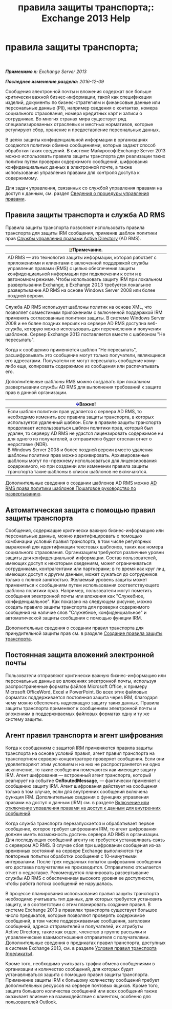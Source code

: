 ﻿---
title: 'правила защиты транспорта;: Exchange 2013 Help'
TOCTitle: правила защиты транспорта;
ms:assetid: 9bd6d049-165e-4e51-a79f-3b8ff409da55
ms:mtpsurl: https://technet.microsoft.com/ru-ru/library/Dd298166(v=EXCHG.150)
ms:contentKeyID: 50488745
ms.date: 05/22/2018
mtps_version: v=EXCHG.150
ms.translationtype: MT
---

# правила защиты транспорта;

 

_**Применимо к:** Exchange Server 2013_

_**Последнее изменение раздела:** 2016-12-09_

Сообщения электронной почты и вложения содержат все больше критически важной бизнес-информации, такой как спецификации изделий, документы по бизнес-стратегиям и финансовые данные или персональные данные (PII), например сведения о контактах, номера социального страхования, номера кредитных карт и записи о сотрудниках. Во многих странах мира существует ряд специализированных отраслевых и местных нормативов, которые регулируют сбор, хранение и предоставление персональных данных.

В целях защиты конфиденциальной информации в организациях создаются политики обмена сообщениями, которые задают способ обработки таких сведений. В системе МайкрософтExchange Server 2013 можно использовать правила защиты транспорта для реализации таких политик путем проверки содержимого сообщений, шифрования конфиденциальных данных в электронной почте, а также использования управления правами для контроля доступа к содержимому.

Для задач управления, связанных со службой управления правами на доступ к данным, см. раздел [Сведения о процедуры управления правами](information-rights-management-procedures-exchange-2013-help.md).

## Правила защиты транспорта и служба AD RMS

Правила защиты транспорта позволяют использовать правила транспорта для защиты IRM сообщения, применив шаблон политики прав [Службы управления правами Active Directory](https://go.microsoft.com/fwlink/p/?linkid=129823) (AD RMS).

<table>
<thead>
<tr class="header">
<th><img src="images/JJ126620.note(EXCHG.150).gif" title="Примечание" alt="Примечание" />Примечание.</th>
</tr>
</thead>
<tbody>
<tr class="odd">
<td>AD RMS — это технология защиты информации, которая работает с приложениями и клиентами с включенной поддержкой службы управления правами (RMS) с целью обеспечения защиты конфиденциальной информации при подключении к сети и в автономном режиме. Чтобы использовать защиту IRM при локальном развертывании Exchange, в Exchange 2013 требуется локальное развертывание AD RMS на основе Windows Server 2008 или более поздней версии.</td>
</tr>
</tbody>
</table>


Служба AD RMS использует шаблоны политик на основе XML, что позволяет совместимым приложениям с включенной поддержкой IRM применять согласованные политики защиты. В системе Windows Server 2008 и ее более поздних версиях на сервере AD RMS доступна веб-служба, которую можно использовать для перечисления и получения шаблонов. Сервер Exchange 2013 поставляется вместе с шаблоном "Не пересылать".

Когда к сообщению применяется шаблон "Не пересылать", расшифровывать это сообщение могут только получатели, являющиеся его адресатами. Получатели не могут пересылать сообщение кому-либо еще, копировать содержимое из сообщения или распечатывать его.

Дополнительные шаблоны RMS можно создавать при локальном развертывании службы AD RMS для выполнения требований к защите прав в данной организации.

<table>
<thead>
<tr class="header">
<th><img src="images/Dd876857.important(EXCHG.150).gif" title="Важно" alt="Важно" />Важно!</th>
</tr>
</thead>
<tbody>
<tr class="odd">
<td>Если шаблон политики прав удаляется с сервера AD RMS, то необходимо изменить все правила защиты транспорта, в которых используется удаленный шаблон. Если в правиле защиты транспорта продолжает использоваться шаблон политики прав, который был удален, то серверу AD RMS не удастся лицензировать содержимое ни для одного из получателей, а отправителю будет отослан отчет о недоставке (NDR).<br />
В Windows Server 2008 и более поздней версии вместо удаления шаблоны политики прав можно архивировать. Архивированные шаблоны могут по-прежнему использоваться для лицензирования содержимого, но при создании или изменении правила защиты транспорта такие шаблоны в список шаблонов не включаются.</td>
</tr>
</tbody>
</table>


Дополнительные сведения о создании шаблонов AD RMS можно [AD RMS права политики шаблонов Пошаговое руководство по развертыванию](https://go.microsoft.com/fwlink/p/?linkid=136593).

## Автоматическая защита с помощью правил защиты транспорта

Сообщения, содержащие критически важную бизнес-информацию или персональные данные, можно идентифицировать с помощью комбинации условий правил транспорта, в том числе регулярных выражений для идентификации текстовых шаблонов, таких как номера социального страхования. Организациям требуются различные уровни защиты для конфиденциальной информации. Состав пользователей, имеющих доступ к некоторым сведениям, может ограничиваться сотрудниками, контрагентами или партнерами; в то время как круг лиц, имеющих доступ к другим данным, может сужаться до сотрудников только с полной занятостью. Желаемый уровень защиты может применяться к сообщениям путем использования соответствующего шаблона политики прав. Например, пользователи могут пометить сообщения электронной почты или вложения как "Служебное, конфиденциальное". Как показано на следующем рисунке, можно создать правило защиты транспорта для проверки содержимого сообщения на наличие слов "Служебное, конфиденциальное" и автоматической защиты сообщения с помощью функции IRM.

Дополнительные сведения о создании правил транспорта для принудительной защиты прав см. в разделе [Создание правила защиты транспорта](create-a-transport-protection-rule-exchange-2013-help.md).

## Постоянная защита вложений электронной почты

Пользователи отправляют критически важную бизнес-информацию или персональные данные во вложениях электронной почты, используя распространенные форматы файлов Microsoft Office, к примеру Microsoft OfficeWord, Excel и PowerPoint. Во всех этих файловых форматах поддерживается постоянная защита через IRM, благодаря чему можно обеспечить надлежащую защиту таких данных. Правила защиты транспорта применяют к сообщениям электронной почты и вложениям в поддерживаемых файловых форматах одну и ту же систему защиты.

## Агент правил транспорта и агент шифрования

Когда к сообщениям с защитой IRM применяются правила защиты транспорта на основе условий правил, агент правил транспорта на транспортном сервере-концентраторе проверяет сообщения. Если они удовлетворяют этим условиям и на них не распространяется ни одно исключение, то такие сообщения помечаются как имеющие защиту IRM. Агент шифрования — встроенный агент транспорта, который реагирует на событие **OnRoutedMessage**, — фактически применяет к сообщению защиту IRM. Агент шифрования действует на сообщения только в том случае, если для внутренних сообщений включена функция IRM. Дополнительные сведения о функциях управления правами на доступ к данным (IRM) см. в разделе [Включение или отключение управления правами на доступ к данным для внутренних сообщений](enable-or-disable-irm-for-internal-messages-exchange-2013-help.md).

Когда служба транспорта перезапускается и обрабатывает первое сообщение, которое требует шифрования IRM, то агент шифрования должен иметь возможность достичь сервера AD RMS в организации. Для последующих сообщений агенту не требуется устанавливать связь с сервером AD RMS. В случае сбоя при шифровании сообщения из-за временных состояний на сервере Exchange выполняются три повторные попытки обработки сообщения с 10-минутными интервалами. После трех неудачных попыток шифрования сообщения его доставка получателям не производится. Отправителю отсылается отчет о недоставке. Рекомендуется планировать развертывание службы AD RMS с обеспечением высокого уровня ее доступности, чтобы работа потока сообщений не нарушалась.

В процессе планирования использования правил защиты транспорта необходимо учитывать тип данных, для которых требуется установить защиту, и в соответствии с этим планировать создание правил. В системе Exchange 2013 в правилах транспорта существует большое число предикатов, которые позволяют проверять содержимое сообщений, в том числе поддерживаемые сообщения, заголовки сообщений, адреса отправителей и получателей, их атрибуты Active Directory, такие как отдел, членство в группе рассылки и управленческие взаимоотношения отправителя с получателями. Дополнительные сведения о предикатах правил транспорта, доступных в системе Exchange 2013, см. в разделе [Условия правил транспорта (предикаты)](mail-flow-rule-conditions-and-exceptions-predicates-in-exchange-2013-exchange-2013-help.md).

Кроме того, необходимо учитывать трафик обмена сообщениями в организации и количество сообщений, для которых будет устанавливаться защита с помощью правил защиты транспорта. Применение защиты IRM к большому количеству сообщений требует дополнительных ресурсов на сервере почтовых ящиков. Кроме того, защита большого количества сообщений или всех сообщений также оказывает влияние на взаимодействие с клиентом, особенно для пользователей Outlook.

